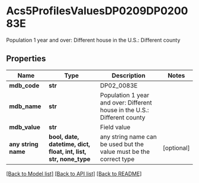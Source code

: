 # Acs5ProfilesValuesDP0209DP020083E

Population 1 year and over: Different house in the U.S.: Different county

## Properties
Name | Type | Description | Notes
------------ | ------------- | ------------- | -------------
**mdb_code** | **str** | DP02_0083E | 
**mdb_name** | **str** | Population 1 year and over: Different house in the U.S.: Different county | 
**mdb_value** | **str** | Field value | 
**any string name** | **bool, date, datetime, dict, float, int, list, str, none_type** | any string name can be used but the value must be the correct type | [optional]

[[Back to Model list]](../README.md#documentation-for-models) [[Back to API list]](../README.md#documentation-for-api-endpoints) [[Back to README]](../README.md)


